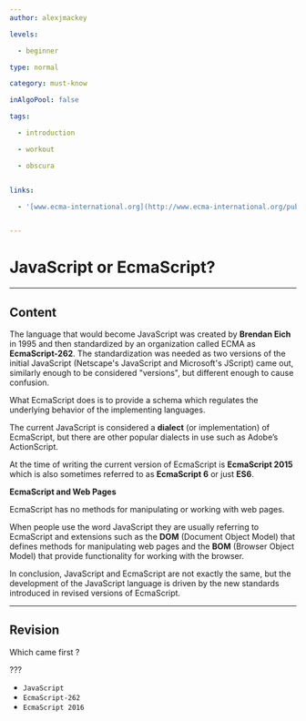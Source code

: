 ```yaml
---
author: alexjmackey

levels:

  - beginner

type: normal

category: must-know

inAlgoPool: false

tags:

  - introduction

  - workout

  - obscura


links:

  - '[www.ecma-international.org](http://www.ecma-international.org/publications/standards/Ecma-262.htm){website}'


---
```


# JavaScript or EcmaScript?

---
## Content

The language that would become JavaScript was created by **Brendan Eich** in 1995 and then standardized by an organization called ECMA as **EcmaScript-262**. The standardization was needed as two versions of the initial JavaScript (Netscape's JavaScript and Microsoft's JScript) came out, similarly enough to be considered "versions", but different enough to cause confusion.

 What EcmaScript does is to provide a schema which regulates the underlying behavior of the implementing languages.

The current JavaScript is considered a **dialect** (or implementation) of EcmaScript, but there are other popular dialects in use such as Adobe’s ActionScript.

At the time of writing the current version of EcmaScript is **EcmaScript 2015** which is also sometimes referred to as **EcmaScript 6** or just **ES6**.

**EcmaScript and Web Pages**

EcmaScript has no methods for manipulating or working with web pages.

When people use the word JavaScript they are usually referring to EcmaScript and extensions such as the **DOM** (Document Object Model) that defines methods for manipulating web pages and the **BOM** (Browser Object Model) that provide functionality for working with the browser.

In conclusion, JavaScript and EcmaScript are not exactly the same, but the development of the JavaScript language is driven by the new standards introduced in revised versions of EcmaScript.

---
## Revision

Which came first ?

???


* `JavaScript`
* `EcmaScript-262`
* `EcmaScript 2016`


